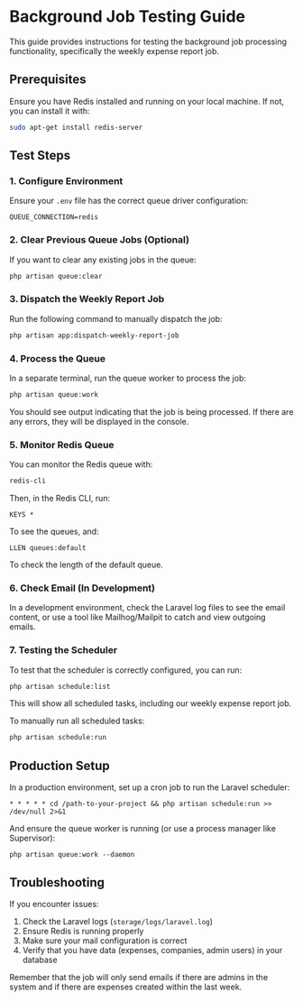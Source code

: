 # Background Job Testing Guide

This guide provides instructions for testing the background job processing functionality, specifically the weekly expense report job.

## Prerequisites

Ensure you have Redis installed and running on your local machine. If not, you can install it with:

```bash
sudo apt-get install redis-server
```

## Test Steps

### 1. Configure Environment

Ensure your `.env` file has the correct queue driver configuration:

```
QUEUE_CONNECTION=redis
```

### 2. Clear Previous Queue Jobs (Optional)

If you want to clear any existing jobs in the queue:

```bash
php artisan queue:clear
```

### 3. Dispatch the Weekly Report Job

Run the following command to manually dispatch the job:

```bash
php artisan app:dispatch-weekly-report-job
```

### 4. Process the Queue

In a separate terminal, run the queue worker to process the job:

```bash
php artisan queue:work
```

You should see output indicating that the job is being processed. If there are any errors, they will be displayed in the console.

### 5. Monitor Redis Queue

You can monitor the Redis queue with:

```bash
redis-cli
```

Then, in the Redis CLI, run:

```
KEYS *
```

To see the queues, and:

```
LLEN queues:default
```

To check the length of the default queue.

### 6. Check Email (In Development)

In a development environment, check the Laravel log files to see the email content, or use a tool like Mailhog/Mailpit to catch and view outgoing emails.

### 7. Testing the Scheduler

To test that the scheduler is correctly configured, you can run:

```bash
php artisan schedule:list
```

This will show all scheduled tasks, including our weekly expense report job.

To manually run all scheduled tasks:

```bash
php artisan schedule:run
```

## Production Setup

In a production environment, set up a cron job to run the Laravel scheduler:

```
* * * * * cd /path-to-your-project && php artisan schedule:run >> /dev/null 2>&1
```

And ensure the queue worker is running (or use a process manager like Supervisor):

```
php artisan queue:work --daemon
```

## Troubleshooting

If you encounter issues:

1. Check the Laravel logs (`storage/logs/laravel.log`)
2. Ensure Redis is running properly
3. Make sure your mail configuration is correct
4. Verify that you have data (expenses, companies, admin users) in your database

Remember that the job will only send emails if there are admins in the system and if there are expenses created within the last week. 